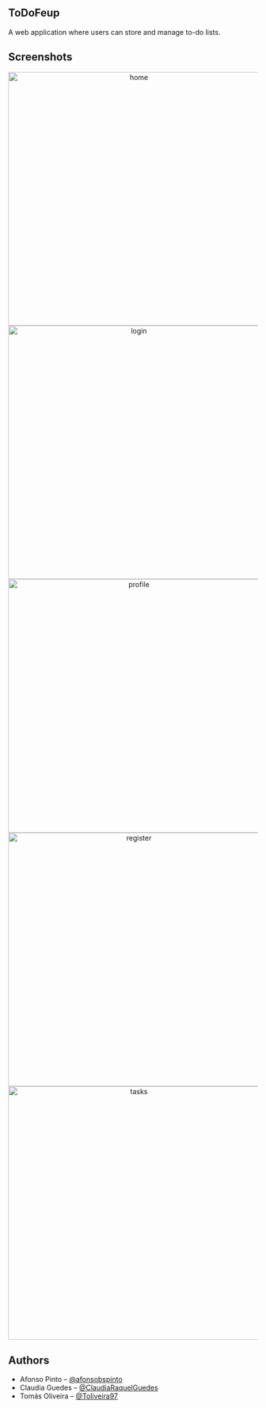 
## ToDoFeup

A web application where users can store and manage to-do lists.

## Screenshots

<p align="center">
<img width="512" heigth="512" alt="home" src="https://github.com/afonsobspinto/FEUP/blob/master/LTW/ToDoFeup/preview/home.png">
<img width="512" heigth="512" alt="login" src="https://github.com/afonsobspinto/FEUP/blob/master/LTW/ToDoFeup/preview/login.png">
<img width="512" heigth="512" alt="profile" src="https://github.com/afonsobspinto/FEUP/blob/master/LTW/ToDoFeup/preview/profile.png">
<img width="512" heigth="512" alt="register " src="https://github.com/afonsobspinto/FEUP/blob/master/LTW/ToDoFeup/preview/register.png">
 <img width="512" heigth="512" alt="tasks " src="https://github.com/afonsobspinto/FEUP/blob/master/LTW/ToDoFeup/preview/tasks.png">

</p>

## Authors
* Afonso Pinto – [@afonsobspinto](https://github.com/afonsobspinto)
* Claudia Guedes – [@ClaudiaRaquelGuedes](https://github.com/ClaudiaRaquelGuedes)
* Tomás Oliveira – [@Toliveira97](https://github.com/Toliveira97)
